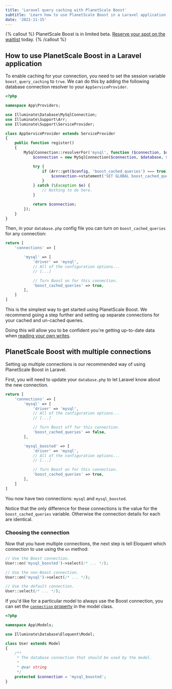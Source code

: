 ```yaml
---
title: 'Laravel query caching with PlanetScale Boost'
subtitle: 'Learn how to use PlanetScale Boost in a Laravel application.'
date: '2022-11-15'
---
```


{% callout %}
PlanetScale Boost is in limited beta. [Reserve your spot on the waitlist](https://planetscale.com/features/boost) today.
{% /callout %}

## How to use PlanetScale Boost in a Laravel application

To enable caching for your connection, you need to set the session variable `boost_query_caching` to `true`. We can do this by adding the following database connection resolver to your `AppServiceProvider`.

```php
<?php

namespace App\Providers;

use Illuminate\Database\MySqlConnection;
use Illuminate\Support\Arr;
use Illuminate\Support\ServiceProvider;

class AppServiceProvider extends ServiceProvider
{
    public function register()
    {
        MySqlConnection::resolverFor('mysql', function ($connection, $database, $prefix, $config) {
            $connection = new MySqlConnection($connection, $database, $prefix, $config);

            try {
                if (Arr::get($config, 'boost_cached_queries') === true) {
                    $connection->statement('SET GLOBAL boost_cached_queries = 1');
                }
            } catch (\Exception $e) {
                // Nothing to do here.
            }

            return $connection;
        });
    }
}
```

Then, in your `database.php` config file you can turn on `boost_cached_queries` for any connection:

```php
return [
    'connections' => [

        'mysql' => [
            'driver' => 'mysql',
            // All of the configuration options...
            // [...]

            // Turn Boost on for this connection.
            'boost_cached_queries' => true,
        ],
    ]
]
```

This is the simplest way to get started using PlanetScale Boost. We recommend going a step further and setting up separate connections for your cached and un-cached queries.

Doing this will allow you to be confident you're getting up-to-date data when [reading your own writes](/docs/concepts/query-caching-with-planetscale-boost#replication-lag-and-read-your-writes).

## PlanetScale Boost with multiple connections

Setting up multiple connections is our recommended way of using PlanetScale Boost in Laravel.

First, you will need to update your `database.php` to let Laravel know about the new connection.

```php
return [
    'connections' => [
        'mysql' => [
            'driver' => 'mysql',
            // All of the configuration options...
            // [...]

            // Turn Boost off for this connection.
            'boost_cached_queries' => false,
        ],

        'mysql_boosted' => [
            'driver' => 'mysql',
            // All of the configuration options...
            // [...]

            // Turn Boost on for this connection.
            'boost_cached_queries' => true,
        ],
    ]
]
```

You now have two connections: `mysql` and `mysql_boosted`.

Notice that the only difference for these connections is the value for the `boost_cached_queries` variable. Otherwise the connection details for each are identical.

### Choosing the connection

Now that you have multiple connections, the next step is tell Eloquent which connection to use using the `on` method:

```php
// Use the Boost connection.
User::on('mysql_boosted')->select(/* ... */);

// Use the non-Boost connection.
User::on('mysql')->select(/* ... */);

// Use the default connection.
User::select(/* ... */);
```

If you'd like for a particular model to always use the Boost connection, you can set the [`connection` property](https://laravel.com/docs/eloquent#database-connections) in the model class.

```php
<?php

namespace App\Models;

use Illuminate\Database\Eloquent\Model;

class User extends Model
{
    /**
     * The database connection that should be used by the model.
     *
     * @var string
     */
    protected $connection = 'mysql_boosted';
}
```
